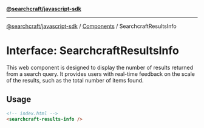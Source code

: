 [**@searchcraft/javascript-sdk**](/reference/sdk/js-vanilla/README.md)

***

[@searchcraft/javascript-sdk](/reference/sdk/js-vanilla/globals.md) / [Components](/reference/sdk/js-vanilla/namespaces/Components/README.md) / SearchcraftResultsInfo

# Interface: SearchcraftResultsInfo

This web component is designed to display the number of results returned from a search query.
It provides users with real-time feedback on the scale of the results, such as the total number of items found.
## Usage
```html
<!-- index.html -->
<searchcraft-results-info />
```
